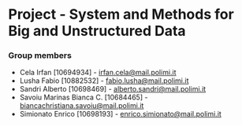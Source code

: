 # Project - System and Methods for Big and Unstructured Data

### Group members
* Cela Irfan [10694934] - irfan.cela@mail.polimi.it
* Lusha Fabio [10882532] - fabio.lusha@mail.polimi.it
* Sandri Alberto [10698469] - alberto.sandri@mail.polimi.it
* Savoiu Marinas Bianca C. [10684465] - biancachristiana.savoiu@mail.polimi.it
* Simionato Enrico [10698193] - enrico.simionato@mail.polimi.it
